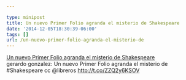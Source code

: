 ```yaml
---

type: minipost
title: Un nuevo Primer Folio agranda el misterio de Shakespeare
date: '2014-12-05T18:30:39-06:00'
tags: []
url: /un-nuevo-primer-folio-agranda-el-misterio-de
---
```

<a href="http://cultura.elpais.com/cultura/2014/11/27/actualidad/1417101743_971906.html">Un nuevo Primer Folio agranda el misterio de Shakespeare</a><br/>gerardo gonzalez: Un nuevo Primer Folio agranda el misterio de #Shakespeare cc @libreros <a href="http://t.co/ZZQ2y6KSOV" target="_blank">http://t.co/ZZQ2y6KSOV</a>
